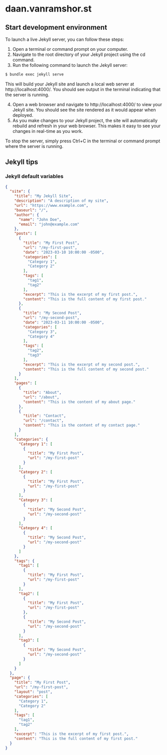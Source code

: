 # daan.vanramshor.st




## Start development environment 
To launch a live Jekyll server, you can follow these steps:

1. Open a terminal or command prompt on your computer.
2. Navigate to the root directory of your Jekyll project using the cd command.
3. Run the following command to launch the Jekyll server:

```zsh
$ bundle exec jekyll serve
```

This will build your Jekyll site and launch a local web server at http://localhost:4000/. You should see output in the terminal indicating that the server is running.

4. Open a web browser and navigate to http://localhost:4000/ to view your Jekyll site. You should see the site rendered as it would appear when deployed.
5. As you make changes to your Jekyll project, the site will automatically rebuild and refresh in your web browser. This makes it easy to see your changes in real-time as you work.

To stop the server, simply press Ctrl+C in the terminal or command prompt where the server is running.



## Jekyll tips
### Jekyll default variables
```json
{
  "site": {
    "title": "My Jekyll Site",
    "description": "A description of my site",
    "url": "https://www.example.com",
    "baseurl": "/",
    "author": {
      "name": "John Doe",
      "email": "john@example.com"
    },
    "posts": [
      {
        "title": "My First Post",
        "url": "/my-first-post",
        "date": "2023-03-10 10:00:00 -0500",
        "categories": [
          "Category 1",
          "Category 2"
        ],
        "tags": [
          "tag1",
          "tag2"
        ],
        "excerpt": "This is the excerpt of my first post.",
        "content": "This is the full content of my first post."
      },
      {
        "title": "My Second Post",
        "url": "/my-second-post",
        "date": "2023-03-11 10:00:00 -0500",
        "categories": [
          "Category 3",
          "Category 4"
        ],
        "tags": [
          "tag2",
          "tag3"
        ],
        "excerpt": "This is the excerpt of my second post.",
        "content": "This is the full content of my second post."
      }
    ],
    "pages": [
      {
        "title": "About",
        "url": "/about",
        "content": "This is the content of my about page."
      },
      {
        "title": "Contact",
        "url": "/contact",
        "content": "This is the content of my contact page."
      }
    ],
    "categories": {
      "Category 1": [
        {
          "title": "My First Post",
          "url": "/my-first-post"
        }
      ],
      "Category 2": [
        {
          "title": "My First Post",
          "url": "/my-first-post"
        }
      ],
      "Category 3": [
        {
          "title": "My Second Post",
          "url": "/my-second-post"
        }
      ],
      "Category 4": [
        {
          "title": "My Second Post",
          "url": "/my-second-post"
        }
      ]
    },
    "tags": {
      "tag1": [
        {
          "title": "My First Post",
          "url": "/my-first-post"
        }
      ],
      "tag2": [
        {
          "title": "My First Post",
          "url": "/my-first-post"
        },
        {
          "title": "My Second Post",
          "url": "/my-second-post"
        }
      ],
      "tag3": [
        {
          "title": "My Second Post",
          "url": "/my-second-post"
        }
      ]
    }
  },
  "page": {
    "title": "My First Post",
    "url": "/my-first-post",
    "layout": "post",
    "categories": [
      "Category 1",
      "Category 2"
    ],
    "tags": [
      "tag1",
      "tag2"
    ],
    "excerpt": "This is the excerpt of my first post.",
    "content": "This is the full content of my first post."
  }
}
```
